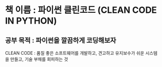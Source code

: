 # 책 이름 : 파이썬 클린코드 (CLEAN CODE IN PYTHON)

## 공부 목적 : 파이썬을 깔끔하게 코딩해보자

CLEAN CODE : 품질 좋은 소프트웨어를 개발하고, 견고하고 유지보수가 쉬운 시스템을 만들고, 기술 부채를 회피하는 것
